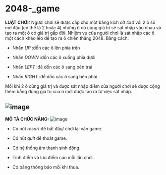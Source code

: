 ﻿# 2048-_game
**LUẬT CHƠI:**
Người chơi sẽ được cấp cho một bảng kích cỡ 4x4 với 2 ô số mở đầu (có thể là 2 hoặc 4) những ô có cùng giá trị sẽ sát nhập vào nhau và tạo ra một ô có giá trị gấp đôi. Nhiệm vụ của người chơi là sát nhập các ô một cách khéo léo để tạo ra ô chiến thắng 2048. Bằng cách:

* Nhấn *UP* :dồn các ô lên phía trên

* Nhấn *DOWN* :dồn các ô xuống phía dưới

* Nhấn *LEFT* :để dồn các ô sang bên trái

* Nhấn *RIGHT* :để dồn các ô sang bên phải

Mỗi khi 2 ô cùng giá trị và được sát nhập điểm của người chơi sẽ được cộng thêm bằng đúng giá trị của ô mới được tạo ra từ việc sát nhập.

![image](https://user-images.githubusercontent.com/125036596/231375440-1082a946-4cbf-4773-8cc5-67473bc3137d.png)
---

**MÔ TẢ CHỨC NĂNG:**
![image](https://user-images.githubusercontent.com/125036596/231380845-966864cf-8fd5-4688-bbb1-b7ec79f19e92.png)

* Có nút *resart* để bắt đầu/ chơi lại ván game. 

* Có nút *quit* để thoát game. 

* Có hệ thống âm thanh sinh động.

* Tính điểm và lưu điểm cao mỗi lần chơi.

* Có bảng thông báo mỗi khi thua.
